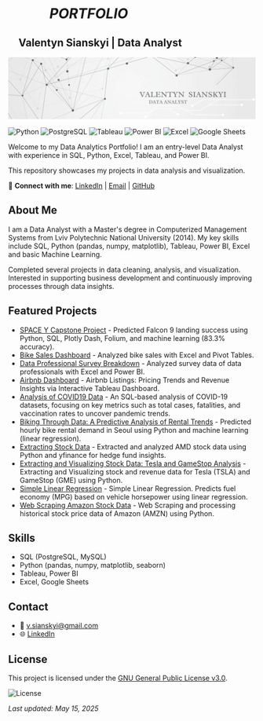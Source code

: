 # &emsp;&emsp;&emsp;*PORTFOLIO* 
## &emsp;Valentyn Sianskyi  |  Data Analyst

![Header Banner](assets/header_banner.png) 
<!-- Add a banner later -->
![Python](https://img.shields.io/badge/Python-3.8-3776AB?style=flat&logo=python&logoColor=white)
![PostgreSQL](https://img.shields.io/badge/PostgreSQL-13-F28C38?style=flat&logo=postgresql&logoColor=white)
![Tableau](https://img.shields.io/badge/Tableau-2023-FFFFFF?style=flat&logo=tableau&logoColor=black)
![Power BI](https://img.shields.io/badge/Power%20BI-2023-F2C811?style=flat&logo=powerbi&logoColor=black)
![Excel](https://img.shields.io/badge/Excel-365-217346?style=flat&logo=microsoft-excel&logoColor=white)
![Google Sheets](https://img.shields.io/badge/Google%20Sheets-2023-34A853?style=flat&logo=google-sheets&logoColor=white)

Welcome to my Data Analytics Portfolio! 
I am an entry-level Data Analyst with experience in SQL, Python, Excel, Tableau, and Power BI. 

This repository showcases my projects in data analysis and visualization.

🔗 **Connect with me**: 
[LinkedIn](https://www.linkedin.com/in/valentyn-sianskyi) | [Email](mailto:v.sianskyi@gmail.com) | [GitHub](https://github.com/SvalentinoB)

## About Me
I am a Data Analyst with a Master's degree in Computerized Management Systems from Lviv Polytechnic National University (2014). My key skills include SQL, Python (pandas, numpy, matplotlib), Tableau, Power BI, Excel and basic Machine Learning.

Completed several projects in data cleaning, analysis, and visualization.
Interested in supporting business development and continuously improving processes through data insights.

## Featured Projects
- [SPACE Y Capstone Project](https://github.com/SvalentinoB/PortProjects/blob/main/projects/space_y/README.md) - Predicted Falcon 9 landing success using Python, SQL, Plotly Dash, Folium, and machine learning (83.3% accuracy).
- [Bike Sales Dashboard](https://github.com/SvalentinoB/PortProjects/blob/main/projects/bike_sales/README.md) - Analyzed bike sales with Excel and Pivot Tables.
- [Data Professional Survey Breakdown](https://github.com/SvalentinoB/PortProjects/blob/main/projects/data-professional-survey-breakdown/README.md) - Analyzed survey data of data professionals with Excel and Power BI.
- [Airbnb Dashboard](https://github.com/SvalentinoB/PortProjects/blob/main/projects/airbnb/README.md) - Airbnb Listings: Pricing Trends and Revenue Insights via Interactive Tableau Dashboard.
- [Analysis of COVID19 Data](https://github.com/SvalentinoB/PortProjects/blob/main/projects/covid19-data-analysis/README.md) - An SQL-based analysis of COVID-19 datasets, focusing on key metrics such as total cases, fatalities, and vaccination rates to uncover pandemic trends.
- [Biking Through Data: A Predictive Analysis of Rental Trends](https://github.com/SvalentinoB/PortProjects/blob/main/projects/Data_Science/Biking_Through_Data_A_Predictive_Analysis_of_Rental_Trends/README.md) - Predicted hourly bike rental demand in Seoul using Python and machine learning (linear regression).
- [Extracting Stock Data](https://github.com/SvalentinoB/PortProjects/blob/main/projects/Data_Science/Extracting_Stock_Data/README.md) - Extracted and analyzed AMD stock data using Python and yfinance for hedge fund insights.
- [Extracting and Visualizing Stock Data: Tesla and GameStop Analysis](https://github.com/SvalentinoB/PortProjects/blob/main/projects/Data_Science/Extracting_and_Visualizing_Stock_Data/README.md) - Extracting and Visualizing stock and revenue data for Tesla (TSLA) and GameStop (GME) using Python.
- [Simple Linear Regression](https://github.com/SvalentinoB/PortProjects/blob/main/projects/Data_Science/Simple_Linear_Regression_Fuel_Consumption/README.md) - Simple Linear Regression. Predicts fuel economy (MPG) based on vehicle horsepower using linear regression.
- [Web Scraping Amazon Stock Data](https://github.com/SvalentinoB/PortProjects/blob/main/projects/Data_Science/Webscraping/README.md) - Web Scraping and processing historical stock price data of Amazon (AMZN) using Python.

## Skills
- SQL (PostgreSQL, MySQL)
- Python (pandas, numpy, matplotlib, seaborn)
- Tableau, Power BI
- Excel, Google Sheets
  
## Contact
- 📧 [v.sianskyi@gmail.com](mailto:v.sianskyi@gmail.com)
- 🌐 [LinkedIn](https://www.linkedin.com/in/valentyn-sianskyi)

## License
This project is licensed under the [GNU General Public License v3.0](https://github.com/SvalentinoB/PortProjects/blob/main/LICENSE).

![License](https://img.shields.io/badge/License-GNU%20GPL%20v3.0-008000?style=flat&logo=gnu)

*Last updated: May 15, 2025*      
